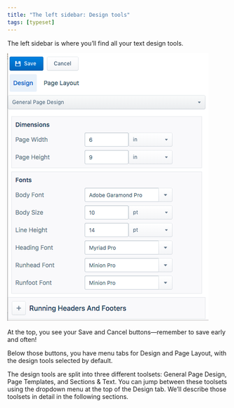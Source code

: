 ```yaml
---
title: "The left sidebar: Design tools"
tags: [typeset]
---
```

 
<html><body><section data-type="chapter" class="hsecchapter" data-hederis-type="hsecchapter" id="typeset-left-sidebar" data-pi-attrs="id: typeset-left-sidebar; data-tags: typeset;" role="doc-chapter" data-tags="typeset" data-author-name=" " data-book-title=" " title="The left sidebar: Design tools"><p class="hblkp" data-hederis-type="hblkp" id="pdhIb0gYF">The left sidebar is where you&#8217;ll find all your text design tools. </p><img data-hederis-type="hblkimg" class="hblkimg" id="pm3EsO47U" src="/images/leftsidebar.png" data-img-src="/images/leftsidebar.png"/><p class="hblkp" data-hederis-type="hblkp" id="pmBVg9Hj0">At the top, you see your Save and Cancel buttons&#8212;remember to save early and often!</p><p class="hblkp" data-hederis-type="hblkp" id="pZM4v6BhP">Below those buttons, you have menu tabs for Design and Page Layout, with the design tools selected by default.</p><p class="hblkp" data-hederis-type="hblkp" id="pZrLNQm0r">The design tools are split into three different toolsets: General Page Design, Page Templates, and Sections &amp; Text. You can jump between these toolsets using the dropdown menu at the top of the Design tab. We&#8217;ll describe those toolsets in detail in the following sections.</p></section></body></html>
